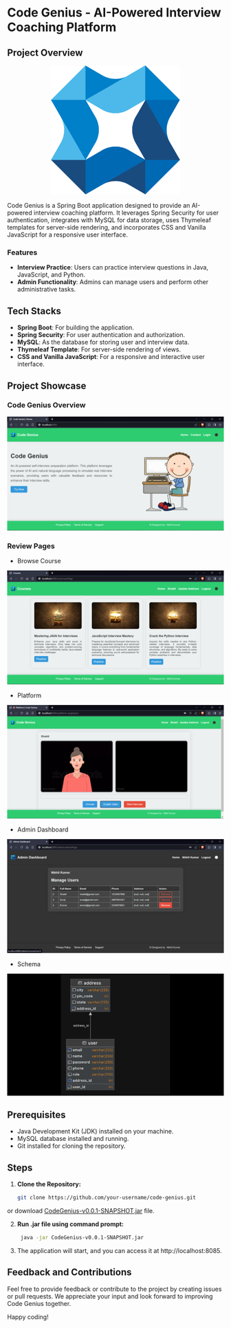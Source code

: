 # Code Genius - AI-Powered Interview Coaching Platform

## Project Overview

<p align="center">
<img src="/CodeGenius/src/main/resources/static/img/logo.svg" width="300" alt="Code Genius Project Image">
</p>

Code Genius is a Spring Boot application designed to provide an AI-powered interview coaching platform. It leverages Spring Security for user authentication, integrates with MySQL for data storage, uses Thymeleaf templates for server-side rendering, and incorporates CSS and Vanilla JavaScript for a responsive user interface.

### Features

- **Interview Practice**: Users can practice interview questions in Java, JavaScript, and Python.
- **Admin Functionality**: Admins can manage users and perform other administrative tasks.

## Tech Stacks

- **Spring Boot**: For building the application.
- **Spring Security**: For user authentication and authorization.
- **MySQL**: As the database for storing user and interview data.
- **Thymeleaf Template**: For server-side rendering of views.
- **CSS and Vanilla JavaScript**: For a responsive and interactive user interface.

## Project Showcase

### Code Genius Overview

[![Code Genius Showcase](/CodeGenius/src/main/resources/static/img/home.png)](https://drive.google.com/file/d/1NFjNg26gDLgtxj3HD3pGm8c06hKzv87d/view?usp=drive_link)

### Review Pages

- Browse Course

![Browse Course](/CodeGenius/src/main/resources/static/img/course.png)

- Platform

![Platform](/CodeGenius/src/main/resources/static/img/platform.png)

- Admin Dashboard

![Admin Dashboard](/CodeGenius/src/main/resources/static/img/admin.png)

- Schema

![Schema](/CodeGenius/src/main/resources/static/img/schema.png)

## Prerequisites

- Java Development Kit (JDK) installed on your machine.
- MySQL database installed and running.
- Git installed for cloning the repository.

## Steps
1. **Clone the Repository:**

   ```bash
   git clone https://github.com/your-username/code-genius.git
or download [CodeGenius-v0.0.1-SNAPSHOT.jar](https://github.com/nikhiltaprania/code-genius/releases/download/v0.0.1-SNAPSHOT/CodeGenius-0.0.1-SNAPSHOT.jar) file.

2. **Run .jar file using command prompt:**
   ```bash
    java -jar CodeGenius-v0.0.1-SNAPSHOT.jar

3. The application will start, and you can access it at http://localhost:8085.

## Feedback and Contributions

Feel free to provide feedback or contribute to the project by creating issues or pull requests. We appreciate your input and look forward to improving Code Genius together.

Happy coding!